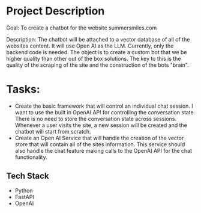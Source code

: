 # Project Description

Goal: To create a chatbot for the website summersmiles.com

Description: The chatbot will be attached to a vector database of all of the websites content. It will use Open AI as the LLM. Currently, only the backend code is needed. The object is to create a custom bot that we be higher quality than other out of the box solutions. The key to this is the quality of the scraping of the site and the construction of the bots "brain". 

# Tasks: 
- Create the basic framework that will control an individual chat session. I want to use the built in OpenAI API for controlling the conversation state. There is no need to store the conversation state across sessions. Whenever a user visits the site, a new session will be created and the chatbot will start from scratch. 
- Create an Open AI Service that will handle the creation of the vector store that will contain all of the sites information. This service should also handle the chat feature making calls to the OpenAI API for the chat functionality. 

## Tech Stack

- Python
- FastAPI
- OpenAI